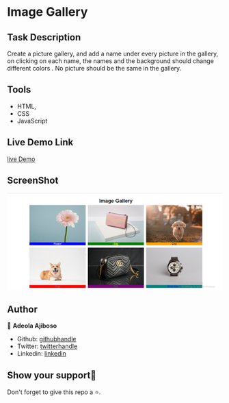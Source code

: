 # Image Gallery

## Task Description
Create a picture gallery, and add a name under every picture in the gallery, on clicking on each name, the names and the background should change different colors .
No picture should be the same in the gallery.

## Tools
- HTML,
- CSS 
- JavaScript

## Live Demo Link
[live Demo](https://image-gallery-ivory-nu.vercel.app/)

## ScreenShot
<img title="Screenshot of Image Gallery" alt="screenshot" src="/images/image.png">

## Author
👤 **Adeola Ajiboso**

- Github: [githubhandle](https://github.com/Ajiboso-Adeola)
- Twitter: [twitterhandle](https://twitter.com/dde_olla)
- Linkedin: [linkedin](https://www.linkedin.com/in/adeola-ajiboso/)

## Show your support🙏

Don't forget to give this repo a ⭐️.